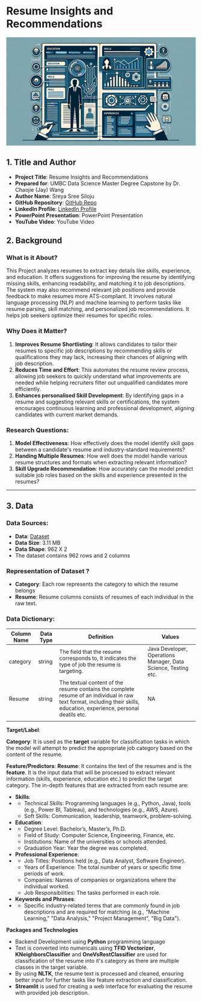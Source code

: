 # Resume Insights and Recommendations

![Resume_Insights](resume_img.jpg)

## 1. Title and Author

* **Project Title**: Resume Insights and Recommendations
* **Prepared for**: UMBC Data Science Master Degree Capstone by Dr. Chaojie (Jay) Wang
* **Author Name**: Sreya Sree Siloju
* **GitHub Repository**: [GitHub Repo](https://github.com/sreya0299)
* **LinkedIn Profile**: [LinkedIn Profile](https://www.linkedin.com/in/sreya-sree-siloju-a29224149/)
* **PowerPoint Presentation**: PowerPoint Presentation
* **YouTube Video**: YouTube Video

## 2. Background

### What is it About?
This Project analyzes resumes to extract key details like skills, experience, and education. It offers suggestions for improving the resume by identifying missing skills, enhancing readability, and matching it to job descriptions. The system may also recommend relevant job positions and provide feedback to make resumes more ATS-compliant.
It involves natural language processing (NLP) and machine learning to perform tasks like resume parsing, skill matching, and personalized job recommendations. It helps job seekers optimize their resumes for specific roles.

### Why Does it Matter?
1. **Improves Resume Shortlisting**: It allows candidates to tailor their resumes to specific job descriptions by recommending skills or qualifications they may lack, increasing their chances of aligning with job description.
2. **Reduces Time and Effort**: This automates the resume review process, allowing job seekers to quickly understand what improvements are needed while helping recruiters filter out unqualified candidates more efficiently.
3. **Enhances personalised Skill Development**: By identifying gaps in a resume and suggesting relevant skills or certifications, the system encourages continuous learning and professional development, aligning candidates with current market demands.

### Research Questions:
1. **Model Effectiveness**: How effectively does the model identify skill gaps between a candidate's resume and industry-standard requirements?
2. **Handing Multiple Resumes**: How well does the model handle various resume structures and formats when extracting relevant information?
3. **Skill Upgrade Recommendation**: How accurately can the model predict suitable job roles based on the skills and experience presented in the resumes?

---

## 3. Data

### Data Sources:
* **Data**: [Dataset](https://www.kaggle.com/datasets/jillanisofttech/updated-resume-dataset)
* **Data Size**: 3.11 MB
* **Data Shape**: 962 X 2
* The dataset contains 962 rows and 2 columns 

### Representation of Dataset ?
* **Category**: Each row represents the category to which the resume belongs 
* **Resume**: Resume columns consists of resumes of each individual in the raw text.

### Data Dictionary:

| **Column Name** | **Data Type** | **Definition** | **Values**                            |
|-----------------|---------------|----------------|---------------------------------------|
| category        | string        | The field that the resume corresponds to, It indicates the type of job the resume is targeting.  | Java Developer, Operations Manager, Data Science, Testing etc. |
| Resume          | string        | The textual content of the resume contains the complete resume of an individual in raw text format, including their skills, education, experience, personal deatils etc.     | NA 
                                    |
**Target/Label**:

**Category**: It is used as the **target** variable for classification tasks in which the model will attempt to predict the appropriate job category based on the content of the resume.

**Feature/Predictors**:
**Resume**: It contains the text of the resumes and is the **feature**. It is the input data that will be processed to extract relevant information (skills, experience, education etc.) to predict the target category.
The in-depth features that are extracted from each resume are:
* **Skills**:
* * Technical Skills: Programming languages (e.g., Python, Java), tools (e.g., Power BI, Tableau), and technologies (e.g., AWS, Azure).
  * Soft Skills: Communication, leadership, teamwork, problem-solving.
* **Education**:
* * Degree Level: Bachelor’s, Master’s, Ph.D.
  * Field of Study: Computer Science, Engineering, Finance, etc.
  * Institutions: Name of the universities or schools attended.
  * Graduation Year: Year the degree was completed.
* **Professional Experience**:
* * Job Titles: Positions held (e.g., Data Analyst, Software Engineer).
  * Years of Experience: The total number of years or specific time periods of work.
  * Companies: Names of companies or organizations where the individual worked.
  * Job Responsibilities: The tasks performed in each role.
* **Keywords and Phrases**:
* * Specific industry-related terms that are commonly found in job descriptions and are required for matching (e.g., "Machine Learning," "Data Analysis," "Project Management", "Big Data").

**Packages and Technologies**
* Backend Development using **Python** programming language
* Text is converted into numericals using **TFID Vectorizer**, **KNeighborsClassifier** and **OneVsRestClassifier** are used for classification of the resume into it's category as there are multiple classes in the target variable.
* By using **NLTK**, the resume text is processed and cleaned, ensuring better input for further tasks like feature extraction and classification.
* **Streamlit** is used for creating a web interface for evaluating the resume with provided job description.

